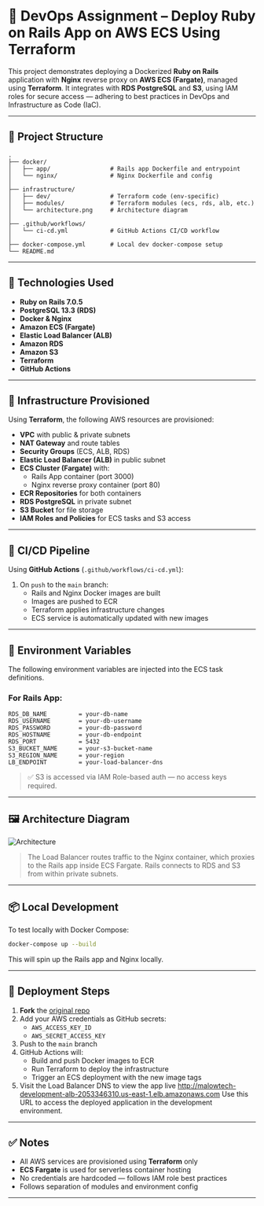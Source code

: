 # 🚀 DevOps Assignment – Deploy Ruby on Rails App on AWS ECS Using Terraform

This project demonstrates deploying a Dockerized **Ruby on Rails** application with **Nginx** reverse proxy on **AWS ECS (Fargate)**, managed using **Terraform**. It integrates with **RDS PostgreSQL** and **S3**, using IAM roles for secure access — adhering to best practices in DevOps and Infrastructure as Code (IaC).

---

## 📁 Project Structure

```
.
├── docker/
│   ├── app/                 # Rails app Dockerfile and entrypoint
│   └── nginx/               # Nginx Dockerfile and config
│
├── infrastructure/
│   ├── dev/                 # Terraform code (env-specific)
│   ├── modules/             # Terraform modules (ecs, rds, alb, etc.)
│   └── architecture.png     # Architecture diagram
│
├── .github/workflows/
│   └── ci-cd.yml            # GitHub Actions CI/CD workflow
│
├── docker-compose.yml       # Local dev docker-compose setup
└── README.md
```

---

## 🔧 Technologies Used

- **Ruby on Rails 7.0.5**
- **PostgreSQL 13.3 (RDS)**
- **Docker & Nginx**
- **Amazon ECS (Fargate)**
- **Elastic Load Balancer (ALB)**
- **Amazon RDS**
- **Amazon S3**
- **Terraform**
- **GitHub Actions**

---

## 🧱 Infrastructure Provisioned

Using **Terraform**, the following AWS resources are provisioned:

- **VPC** with public & private subnets
- **NAT Gateway** and route tables
- **Security Groups** (ECS, ALB, RDS)
- **Elastic Load Balancer (ALB)** in public subnet
- **ECS Cluster (Fargate)** with:
  - Rails App container (port 3000)
  - Nginx reverse proxy container (port 80)
- **ECR Repositories** for both containers
- **RDS PostgreSQL** in private subnet
- **S3 Bucket** for file storage
- **IAM Roles and Policies** for ECS tasks and S3 access

---

## 🚦 CI/CD Pipeline

Using **GitHub Actions** (`.github/workflows/ci-cd.yml`):

1. On `push` to the `main` branch:
   - Rails and Nginx Docker images are built
   - Images are pushed to ECR
   - Terraform applies infrastructure changes
   - ECS service is automatically updated with new images

---

## 🔐 Environment Variables

The following environment variables are injected into the ECS task definitions.

### For Rails App:

```
RDS_DB_NAME         = your-db-name
RDS_USERNAME        = your-db-username
RDS_PASSWORD        = your-db-password
RDS_HOSTNAME        = your-db-endpoint
RDS_PORT            = 5432
S3_BUCKET_NAME      = your-s3-bucket-name
S3_REGION_NAME      = your-region
LB_ENDPOINT         = your-load-balancer-dns
```

> ✅ S3 is accessed via IAM Role-based auth — no access keys required.

---

## 🖼 Architecture Diagram

![Architecture](./infrastructure/architecture.png)

> The Load Balancer routes traffic to the Nginx container, which proxies to the Rails app inside ECS Fargate. Rails connects to RDS and S3 from within private subnets.

---

## 📦 Local Development

To test locally with Docker Compose:

```bash
docker-compose up --build
```

This will spin up the Rails app and Nginx locally.

---

## 🚀 Deployment Steps

1. **Fork** the [original repo](https://github.com/mallowtechdev/DevOps-Interview-ROR-App)
2. Add your AWS credentials as GitHub secrets:
   - `AWS_ACCESS_KEY_ID`
   - `AWS_SECRET_ACCESS_KEY`
3. Push to the `main` branch
4. GitHub Actions will:
   - Build and push Docker images to ECR
   - Run Terraform to deploy the infrastructure
   - Trigger an ECS deployment with the new image tags
5. Visit the Load Balancer DNS to view the app live
   http://malowtech-development-alb-2053346310.us-east-1.elb.amazonaws.com
   Use this URL to access the deployed application in the development environment.



---

## ✅ Notes

- All AWS services are provisioned using **Terraform** only
- **ECS Fargate** is used for serverless container hosting
- No credentials are hardcoded — follows IAM role best practices
- Follows separation of modules and environment config


---